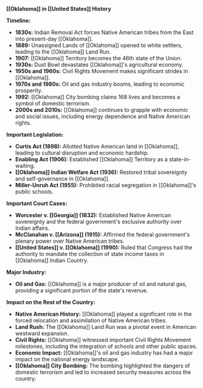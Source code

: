 **[[Oklahoma]] in [[United States]] History**

**Timeline:**

* **1830s:** Indian Removal Act forces Native American tribes from the East into present-day [[Oklahoma]].
* **1889:** Unassigned Lands of [[Oklahoma]] opened to white settlers, leading to the [[Oklahoma]] Land Run.
* **1907:** [[Oklahoma]] Territory becomes the 46th state of the Union.
* **1930s:** Dust Bowl devastates [[Oklahoma]]'s agricultural economy.
* **1950s and 1960s:** Civil Rights Movement makes significant strides in [[Oklahoma]].
* **1970s and 1980s:** Oil and gas industry booms, leading to economic prosperity.
* **1992:** [[Oklahoma]] City bombing claims 168 lives and becomes a symbol of domestic terrorism.
* **2000s and 2010s:** [[Oklahoma]] continues to grapple with economic and social issues, including energy dependence and Native American rights.

**Important Legislation:**

* **Curtis Act (1898):** Allotted Native American land in [[Oklahoma]], leading to cultural disruption and economic hardship.
* **Enabling Act (1906):** Established [[Oklahoma]] Territory as a state-in-waiting.
* **[[Oklahoma]] Indian Welfare Act (1936):** Restored tribal sovereignty and self-governance in [[Oklahoma]].
* **Miller-Unruh Act (1955):** Prohibited racial segregation in [[Oklahoma]]'s public schools.

**Important Court Cases:**

* **Worcester v. [[Georgia]] (1832):** Established Native American sovereignty and the federal government's exclusive authority over Indian affairs.
* **McClanahan v. [[Arizona]] (1915):** Affirmed the federal government's plenary power over Native American tribes.
* **[[United States]] v. [[Oklahoma]] (1990):** Ruled that Congress had the authority to mandate the collection of state income taxes in [[Oklahoma]] Indian Country.

**Major Industry:**

* **Oil and Gas:** [[Oklahoma]] is a major producer of oil and natural gas, providing a significant portion of the state's revenue.

**Impact on the Rest of the Country:**

* **Native American History:** [[Oklahoma]] played a significant role in the forced relocation and assimilation of Native American tribes.
* **Land Rush:** The [[Oklahoma]] Land Run was a pivotal event in American westward expansion.
* **Civil Rights:** [[Oklahoma]] witnessed important Civil Rights Movement milestones, including the integration of schools and other public spaces.
* **Economic Impact:** [[Oklahoma]]'s oil and gas industry has had a major impact on the national energy landscape.
* **[[Oklahoma]] City Bombing:** The bombing highlighted the dangers of domestic terrorism and led to increased security measures across the country.